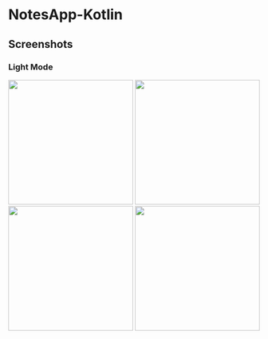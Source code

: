 # NotesApp-Kotlin


## Screenshots
### Light Mode
<p>
  <img src="https://user-images.githubusercontent.com/60064340/163708826-db926e3a-7f54-4bf7-909c-43abcc2a4195.png" width=250>
  <img src="https://user-images.githubusercontent.com/60064340/163708834-19b96b5b-e09f-48cf-b881-0c1d17138603.png" width=250>
  <img src="https://user-images.githubusercontent.com/60064340/163708841-61b3cf1d-fd08-4ffc-917c-171d50cd8592.png" width=250>
  <img src="https://user-images.githubusercontent.com/60064340/163708842-9a6cffd0-1217-421b-bc6a-a8e484d2ce59.png" width=250>  
</p>

<!-- 
![note_edit_page](https://user-images.githubusercontent.com/60064340/163708834-19b96b5b-e09f-48cf-b881-0c1d17138603.png)
![search_event](https://user-images.githubusercontent.com/60064340/163708841-61b3cf1d-fd08-4ffc-917c-171d50cd8592.png)
![long_click_event](https://user-images.githubusercontent.com/60064340/163708842-9a6cffd0-1217-421b-bc6a-a8e484d2ce59.png)
### Dark Mode
![darkmode_main_page](https://user-images.githubusercontent.com/60064340/163708848-d28900eb-15ec-4e63-97b7-417f734b9fdf.png)
![darkmode_edit_page](https://user-images.githubusercontent.com/60064340/163708849-64e177ff-3001-48d4-829e-a743a4639d10.png) -->

